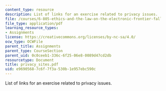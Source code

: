 ```yaml
---
content_type: resource
description: List of links for an exercise related to privacy issues.
file: /courses/6-805-ethics-and-the-law-on-the-electronic-frontier-fall-2005/e96905687c6f7f3a530b1e957ebc590c_privacy_sites.pdf
file_type: application/pdf
learning_resource_types:
- Assignments
license: https://creativecommons.org/licenses/by-nc-sa/4.0/
ocw_type: OCWFile
parent_title: Assignments
parent_type: CourseSection
parent_uid: 0c0ceeb1-336c-6f25-06e8-0089d47cd2db
resourcetype: Document
title: privacy_sites.pdf
uid: e9690568-7c6f-7f3a-530b-1e957ebc590c
---
```

List of links for an exercise related to privacy issues.